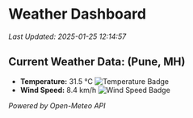 
# Weather Dashboard

_Last Updated: 2025-01-25 12:14:57_

## Current Weather Data: (Pune, MH)
- **Temperature:** 31.5 °C ![Temperature Badge](https://img.shields.io/badge/Temperature-High%20Temp-orange)
- **Wind Speed:** 8.4 km/h ![Wind Speed Badge](https://img.shields.io/badge/Wind%20Speed-Low%20Wind-blue)

*Powered by Open-Meteo API*
